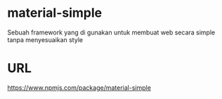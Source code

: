 # material-simple
Sebuah framework yang di gunakan untuk membuat web secara simple tanpa menyesuaikan style
# URL
https://www.npmjs.com/package/material-simple
